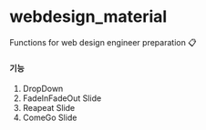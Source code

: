 # webdesign_material
Functions for web design engineer preparation :clipboard:

#### 기능
1. DropDown
2. FadeInFadeOut Slide
3. Reapeat Slide
4. ComeGo Slide
